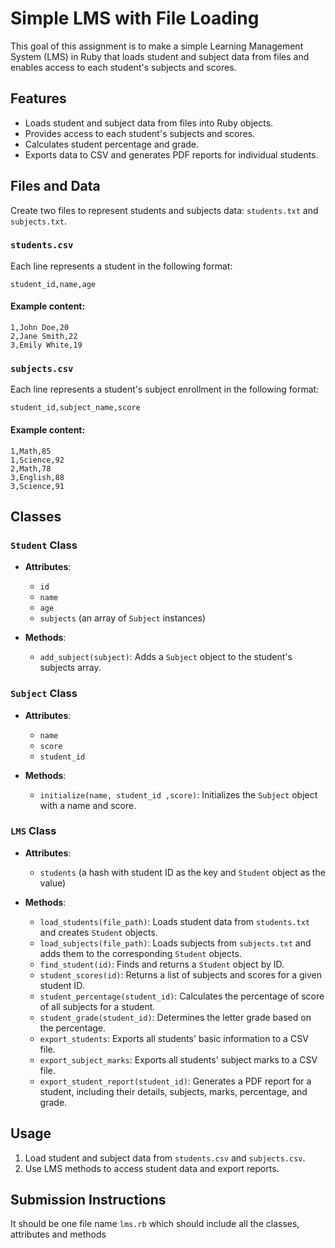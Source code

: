 
# Simple LMS with File Loading

This goal of this assignment is to make a simple Learning Management System (LMS) in Ruby that loads student and subject data from files and enables access to each student's subjects and scores.

## Features

- Loads student and subject data from files into Ruby objects.
- Provides access to each student's subjects and scores.
- Calculates student percentage and grade.
- Exports data to CSV and generates PDF reports for individual students.

## Files and Data

Create two files to represent students and subjects data: `students.txt` and `subjects.txt`.

### `students.csv`

Each line represents a student in the following format:

```plaintext
student_id,name,age
```

#### Example content:

```plaintext
1,John Doe,20
2,Jane Smith,22
3,Emily White,19
```

### `subjects.csv`

Each line represents a student's subject enrollment in the following format:

```plaintext
student_id,subject_name,score
```

#### Example content:

```plaintext
1,Math,85
1,Science,92
2,Math,78
3,English,88
3,Science,91
```

## Classes

### `Student` Class

- **Attributes**: 
  - `id`
  - `name`
  - `age`
  - `subjects` (an array of `Subject` instances)
  
- **Methods**:
  - `add_subject(subject)`: Adds a `Subject` object to the student's subjects array.

### `Subject` Class

- **Attributes**: 
  - `name`
  - `score`
  - `student_id`

- **Methods**:
  - `initialize(name, student_id ,score)`: Initializes the `Subject` object with a name and score.

### `LMS` Class

- **Attributes**:
  - `students` (a hash with student ID as the key and `Student` object as the value)

- **Methods**:
  - `load_students(file_path)`: Loads student data from `students.txt` and creates `Student` objects.
  - `load_subjects(file_path)`: Loads subjects from `subjects.txt` and adds them to the corresponding `Student` objects.
  - `find_student(id)`: Finds and returns a `Student` object by ID.
  - `student_scores(id)`: Returns a list of subjects and scores for a given student ID.
  - `student_percentage(student_id)`: Calculates the percentage of score of all subjects for a student.
  - `student_grade(student_id)`: Determines the letter grade based on the percentage.
  - `export_students`: Exports all students' basic information to a CSV file.
  - `export_subject_marks`: Exports all students' subject marks to a CSV file.
  - `export_student_report(student_id)`: Generates a PDF report for a student, including their details, subjects, marks, percentage, and grade.

## Usage

1. Load student and subject data from `students.csv` and `subjects.csv`.
2. Use LMS methods to access student data and export reports.

## Submission Instructions

It should be one file name `lms.rb` which should include all the classes, attributes and methods
